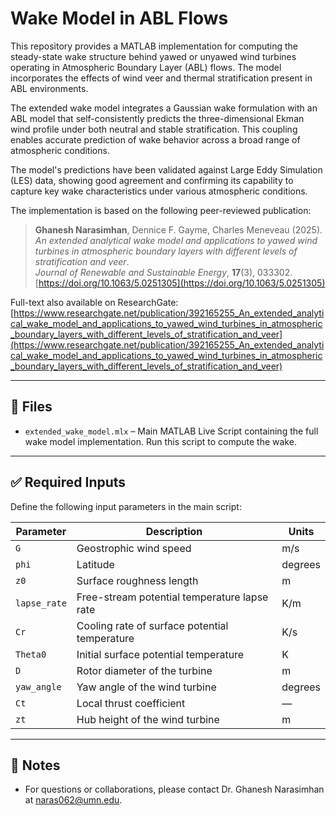 # Wake Model in ABL Flows

This repository provides a MATLAB implementation for computing the steady-state wake structure behind yawed or unyawed wind turbines operating in Atmospheric Boundary Layer (ABL) flows. The model incorporates the effects of wind veer and thermal stratification present in ABL environments.

The extended wake model integrates a Gaussian wake formulation with an ABL model that self-consistently predicts the three-dimensional Ekman wind profile under both neutral and stable stratification. This coupling enables accurate prediction of wake behavior across a broad range of atmospheric conditions.

The model's predictions have been validated against Large Eddy Simulation (LES) data, showing good agreement and confirming its capability to capture key wake characteristics under various atmospheric conditions.

The implementation is based on the following peer-reviewed publication:

> **Ghanesh Narasimhan**, Dennice F. Gayme, Charles Meneveau (2025).  
> *An extended analytical wake model and applications to yawed wind turbines in atmospheric boundary layers with different levels of stratification and veer*.  
> *Journal of Renewable and Sustainable Energy*, **17**(3), 033302.  
> [https://doi.org/10.1063/5.0251305](https://doi.org/10.1063/5.0251305)

Full-text also available on ResearchGate:  
[https://www.researchgate.net/publication/392165255_An_extended_analytical_wake_model_and_applications_to_yawed_wind_turbines_in_atmospheric_boundary_layers_with_different_levels_of_stratification_and_veer](https://www.researchgate.net/publication/392165255_An_extended_analytical_wake_model_and_applications_to_yawed_wind_turbines_in_atmospheric_boundary_layers_with_different_levels_of_stratification_and_veer)

---

## 📄 Files

- `extended_wake_model.mlx` – Main MATLAB Live Script containing the full wake model implementation. Run this script to compute the wake.

---

## ✅ Required Inputs

Define the following input parameters in the main script:

| Parameter     | Description                                                  | Units     |
|---------------|--------------------------------------------------------------|-----------|
| `G`           | Geostrophic wind speed                                       | m/s       |
| `phi`         | Latitude                                                     | degrees   |
| `z0`          | Surface roughness length                                     | m         |
| `lapse_rate`  | Free-stream potential temperature lapse rate                 | K/m       |
| `Cr`          | Cooling rate of surface potential temperature                | K/s       |
| `Theta0`      | Initial surface potential temperature                        | K         |
| `D`           | Rotor diameter of the turbine                                | m         |
| `yaw_angle`   | Yaw angle of the wind turbine                                | degrees   |
| `Ct`          | Local thrust coefficient                                     | —         |
| `zt`          | Hub height of the wind turbine                               | m         |

---

## 📌 Notes

- For questions or collaborations, please contact Dr. Ghanesh Narasimhan at naras062@umn.edu.




